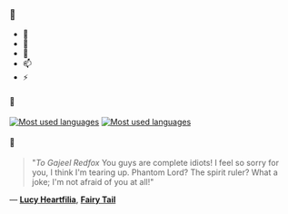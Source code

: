 ### 👋

- 🔭
- 🌱
- 💬
- 📫
- ⚡

#### 🧏

[![Most used languages](https://github-readme-stats-aynah.vercel.app/api/top-langs/?username=aynh&theme=solarized-dark&langs_count=6&layout=compact&hide_title=true)](https://github.com/anuraghazra/github-readme-stats#gh-dark-mode-only)
[![Most used languages](https://github-readme-stats-aynah.vercel.app/api/top-langs/?username=aynh&theme=solarized-light&langs_count=6&layout=compact&hide_title=true)](https://github.com/anuraghazra/github-readme-stats#gh-light-mode-only)

#### 💬

> "*To Gajeel Redfox* You guys are complete idiots! I feel so sorry for you, I think I'm tearing up. Phantom Lord? The spirit ruler? What a joke; I'm not afraid of you at all!"

&mdash; [**Lucy Heartfilia**](https://myanimelist.net/character.php?q=Lucy%20Heartfilia&cat=character), [**Fairy Tail**](https://myanimelist.net/search/all?q=Fairy%20Tail&cat=all)
